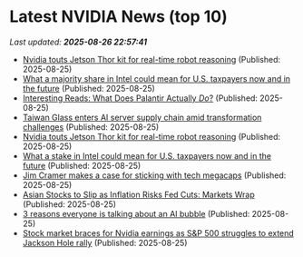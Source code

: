 # Latest NVIDIA News (top 10)
_Last updated: **2025-08-26 22:57:41**_

- [Nvidia touts Jetson Thor kit for real-time robot reasoning](https://biztoc.com/x/ea4b20dd3423991e) (Published: 2025-08-25)
- [What a majority share in Intel could mean for U.S. taxpayers now and in the future](https://biztoc.com/x/e9caa68992d5d564) (Published: 2025-08-25)
- [Interesting Reads: What Does Palantir Actually *Do*?](https://balloon-juice.com/2025/08/25/interesting-reads-what-does-palantir-actually-do/) (Published: 2025-08-25)
- [Taiwan Glass enters AI server supply chain amid transformation challenges](https://www.digitimes.com/news/a20250825PD223/taiwan-ai-server-fiberglass-cloth-supply-chain-materials.html) (Published: 2025-08-25)
- [Nvidia touts Jetson Thor kit for real-time robot reasoning](https://www.theregister.com/2025/08/25/nvidia_touts_jetson_thor_kit/) (Published: 2025-08-25)
- [What a stake in Intel could mean for U.S. taxpayers now and in the future](https://www.nbcnews.com/business/business-news/us-taxpayers-stake-intel-what-it-means-now-future-rcna226956) (Published: 2025-08-25)
- [Jim Cramer makes a case for sticking with tech megacaps](https://www.cnbc.com/2025/08/25/jim-cramer-stick-with-tech-nvidia-nasdaq.html) (Published: 2025-08-25)
- [Asian Stocks to Slip as Inflation Risks Fed Cuts: Markets Wrap](https://financialpost.com/pmn/business-pmn/asian-stocks-to-slip-as-inflation-risks-fed-cuts-markets-wrap) (Published: 2025-08-25)
- [3 reasons everyone is talking about an AI bubble](https://www.businessinsider.com/why-ai-bubble-meta-sam-altman-mit-report-2025-8) (Published: 2025-08-25)
- [Stock market braces for Nvidia earnings as S&P 500 struggles to extend Jackson Hole rally](https://biztoc.com/x/7c92a60e2e57e8bf) (Published: 2025-08-25)
